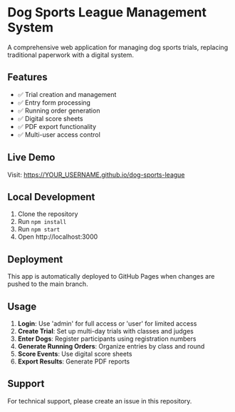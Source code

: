 # Dog Sports League Management System

A comprehensive web application for managing dog sports trials, replacing traditional paperwork with a digital system.

## Features

- ✅ Trial creation and management
- ✅ Entry form processing
- ✅ Running order generation
- ✅ Digital score sheets
- ✅ PDF export functionality
- ✅ Multi-user access control

## Live Demo

Visit: https://YOUR_USERNAME.github.io/dog-sports-league

## Local Development

1. Clone the repository
2. Run `npm install`
3. Run `npm start`
4. Open http://localhost:3000

## Deployment

This app is automatically deployed to GitHub Pages when changes are pushed to the main branch.

## Usage

1. **Login**: Use 'admin' for full access or 'user' for limited access
2. **Create Trial**: Set up multi-day trials with classes and judges
3. **Enter Dogs**: Register participants using registration numbers
4. **Generate Running Orders**: Organize entries by class and round
5. **Score Events**: Use digital score sheets
6. **Export Results**: Generate PDF reports

## Support

For technical support, please create an issue in this repository.
